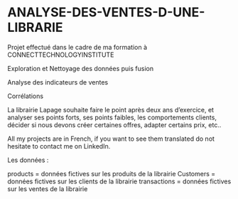 # ANALYSE-DES-VENTES-D-UNE-LIBRARIE

Projet effectué dans le cadre de ma formation à CONNECTTECHNOLOGYINSTITUTE

Exploration et Nettoyage des données puis fusion

Analyse des indicateurs de ventes

Corrélations

La librairie Lapage souhaite faire le point après deux ans d’exercice, et analyser ses points forts, ses points faibles, les comportements clients, décider si nous devons créer certaines offres, adapter certains prix, etc..

All my projects are in French, if you want to see them translated do not hesitate to contact me on LinkedIn.

Les données :

products = données fictives sur les produits de la librairie
Customers = données fictives sur les clients de la librairie
transactions = données fictives sur les ventes de la librairie
